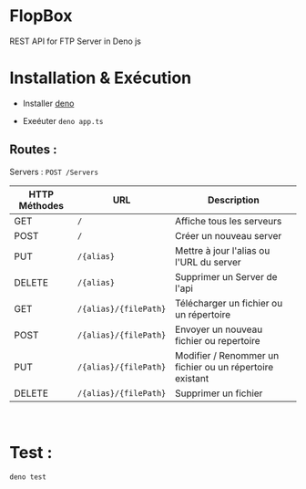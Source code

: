 # FlopBox

REST API for FTP Server in Deno js

# Installation & Exécution

- Installer [deno](https://deno.land/#installation)

- Exeéuter `deno app.ts`


## Routes :

Servers :
 `POST /Servers`

| HTTP Méthodes     |URL    | Description|
|----------------|-------|----------|
|GET		 |  `/`                         | Affiche tous les serveurs |
|POST		 |  `/`                         | Créer un nouveau server |
|PUT		 |  `/{alias}`                  | Mettre à jour l'alias ou l'URL du server |
|DELETE		 |  `/{alias}`        | Supprimer un Server de l'api |
|GET		 |  `/{alias}/{filePath}`        | Télécharger un fichier ou un répertoire|
|POST		 |  `/{alias}/{filePath}`        | Envoyer un nouveau fichier ou repertoire |
|PUT		 |  `/{alias}/{filePath}`        | Modifier / Renommer un fichier ou un répertoire existant |
|DELETE		 |  `/{alias}/{filePath}`        | Supprimer un fichier |

<br>

# Test :

`deno test` 